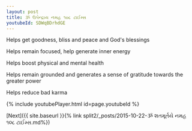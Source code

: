 ```yaml
---
layout: post
title: ૐ ઉપેન્દ્રાય નમહ ૧૦૮ ટાઈમ્સ
youtubeId: SDWqBDrhdGE
---
```

 
 
Helps get goodness, bliss and peace and God's blessings
 
Helps remain focused, help generate inner energy 
 
Helps boost physical and mental health 
 
Helps remain grounded and generates a sense of gratitude towards the greater power 
 
Helps reduce bad karma
 
 
 
 


{% include youtubePlayer.html id=page.youtubeId %}
 
[Next]({{ site.baseurl }}{% link  split2/_posts/2015-10-22-ૐ શતમૂર્તયે નમહ ૧૦૮ ટાઈમ્સ.md%})
 
